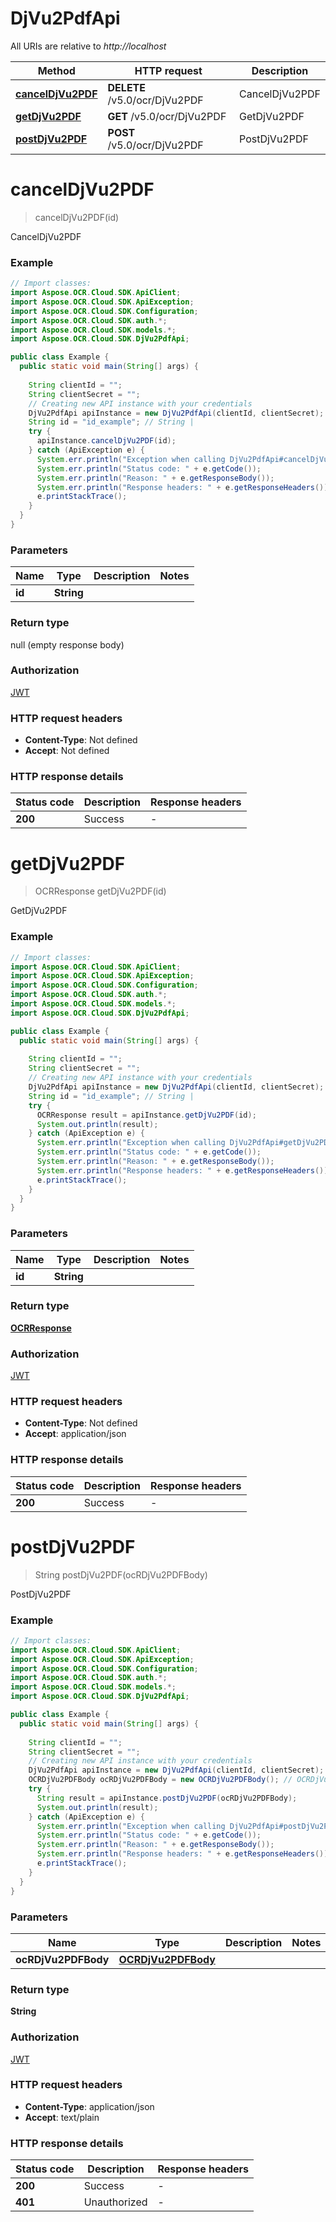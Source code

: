 # DjVu2PdfApi

All URIs are relative to *http://localhost*

| Method | HTTP request | Description |
|------------- | ------------- | -------------|
| [**cancelDjVu2PDF**](DjVu2PdfApi.md#cancelDjVu2PDF) | **DELETE** /v5.0/ocr/DjVu2PDF | CancelDjVu2PDF |
| [**getDjVu2PDF**](DjVu2PdfApi.md#getDjVu2PDF) | **GET** /v5.0/ocr/DjVu2PDF | GetDjVu2PDF |
| [**postDjVu2PDF**](DjVu2PdfApi.md#postDjVu2PDF) | **POST** /v5.0/ocr/DjVu2PDF | PostDjVu2PDF |


<a name="cancelDjVu2PDF"></a>
# **cancelDjVu2PDF**
> cancelDjVu2PDF(id)

CancelDjVu2PDF

### Example
```java
// Import classes:
import Aspose.OCR.Cloud.SDK.ApiClient;
import Aspose.OCR.Cloud.SDK.ApiException;
import Aspose.OCR.Cloud.SDK.Configuration;
import Aspose.OCR.Cloud.SDK.auth.*;
import Aspose.OCR.Cloud.SDK.models.*;
import Aspose.OCR.Cloud.SDK.DjVu2PdfApi;

public class Example {
  public static void main(String[] args) {
    
    String clientId = "";
    String clientSecret = "";
    // Creating new API instance with your credentials
    DjVu2PdfApi apiInstance = new DjVu2PdfApi(clientId, clientSecret);
    String id = "id_example"; // String | 
    try {
      apiInstance.cancelDjVu2PDF(id);
    } catch (ApiException e) {
      System.err.println("Exception when calling DjVu2PdfApi#cancelDjVu2PDF");
      System.err.println("Status code: " + e.getCode());
      System.err.println("Reason: " + e.getResponseBody());
      System.err.println("Response headers: " + e.getResponseHeaders());
      e.printStackTrace();
    }
  }
}
```

### Parameters

| Name | Type | Description  | Notes |
|------------- | ------------- | ------------- | -------------|
| **id** | **String**|  | |

### Return type

null (empty response body)

### Authorization

[JWT](../README.md#JWT)

### HTTP request headers

 - **Content-Type**: Not defined
 - **Accept**: Not defined

### HTTP response details
| Status code | Description | Response headers |
|-------------|-------------|------------------|
| **200** | Success |  -  |

<a name="getDjVu2PDF"></a>
# **getDjVu2PDF**
> OCRResponse getDjVu2PDF(id)

GetDjVu2PDF

### Example
```java
// Import classes:
import Aspose.OCR.Cloud.SDK.ApiClient;
import Aspose.OCR.Cloud.SDK.ApiException;
import Aspose.OCR.Cloud.SDK.Configuration;
import Aspose.OCR.Cloud.SDK.auth.*;
import Aspose.OCR.Cloud.SDK.models.*;
import Aspose.OCR.Cloud.SDK.DjVu2PdfApi;

public class Example {
  public static void main(String[] args) {
    
    String clientId = "";
    String clientSecret = "";
    // Creating new API instance with your credentials
    DjVu2PdfApi apiInstance = new DjVu2PdfApi(clientId, clientSecret);
    String id = "id_example"; // String | 
    try {
      OCRResponse result = apiInstance.getDjVu2PDF(id);
      System.out.println(result);
    } catch (ApiException e) {
      System.err.println("Exception when calling DjVu2PdfApi#getDjVu2PDF");
      System.err.println("Status code: " + e.getCode());
      System.err.println("Reason: " + e.getResponseBody());
      System.err.println("Response headers: " + e.getResponseHeaders());
      e.printStackTrace();
    }
  }
}
```

### Parameters

| Name | Type | Description  | Notes |
|------------- | ------------- | ------------- | -------------|
| **id** | **String**|  | |

### Return type

[**OCRResponse**](OCRResponse.md)

### Authorization

[JWT](../README.md#JWT)

### HTTP request headers

 - **Content-Type**: Not defined
 - **Accept**: application/json

### HTTP response details
| Status code | Description | Response headers |
|-------------|-------------|------------------|
| **200** | Success |  -  |

<a name="postDjVu2PDF"></a>
# **postDjVu2PDF**
> String postDjVu2PDF(ocRDjVu2PDFBody)

PostDjVu2PDF

### Example
```java
// Import classes:
import Aspose.OCR.Cloud.SDK.ApiClient;
import Aspose.OCR.Cloud.SDK.ApiException;
import Aspose.OCR.Cloud.SDK.Configuration;
import Aspose.OCR.Cloud.SDK.auth.*;
import Aspose.OCR.Cloud.SDK.models.*;
import Aspose.OCR.Cloud.SDK.DjVu2PdfApi;

public class Example {
  public static void main(String[] args) {
    
    String clientId = "";
    String clientSecret = "";
    // Creating new API instance with your credentials
    DjVu2PdfApi apiInstance = new DjVu2PdfApi(clientId, clientSecret);
    OCRDjVu2PDFBody ocRDjVu2PDFBody = new OCRDjVu2PDFBody(); // OCRDjVu2PDFBody | 
    try {
      String result = apiInstance.postDjVu2PDF(ocRDjVu2PDFBody);
      System.out.println(result);
    } catch (ApiException e) {
      System.err.println("Exception when calling DjVu2PdfApi#postDjVu2PDF");
      System.err.println("Status code: " + e.getCode());
      System.err.println("Reason: " + e.getResponseBody());
      System.err.println("Response headers: " + e.getResponseHeaders());
      e.printStackTrace();
    }
  }
}
```

### Parameters

| Name | Type | Description  | Notes |
|------------- | ------------- | ------------- | -------------|
| **ocRDjVu2PDFBody** | [**OCRDjVu2PDFBody**](OCRDjVu2PDFBody.md)|  | |

### Return type

**String**

### Authorization

[JWT](../README.md#JWT)

### HTTP request headers

 - **Content-Type**: application/json
 - **Accept**: text/plain

### HTTP response details
| Status code | Description | Response headers |
|-------------|-------------|------------------|
| **200** | Success |  -  |
| **401** | Unauthorized |  -  |

